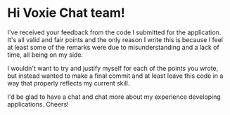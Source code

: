 # Hi Voxie Chat team!

I've received your feedback from the code I submitted for the application. It's all valid and fair points and the only reason I write this is because I feel at least some of the remarks were due to misunderstanding and a lack of time, all being on my side.

I wouldn't want to try and justify myself for each of the points you wrote, but instead wanted to make a final commit and at least leave this code in a way that properly reflects my current skill.

I'd be glad to have a chat and chat more about my experience developing applications. Cheers!